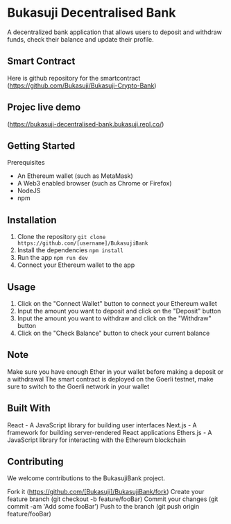 # Bukasuji Decentralised Bank
A decentralized bank application that allows users to deposit and withdraw funds, check their balance and update their profile.

## Smart Contract
Here is github repository for the smartcontract (https://github.com/Bukasuji/Bukasuji-Crypto-Bank)

## Projec live demo
(https://bukasuji-decentralised-bank.bukasuji.repl.co/)

## Getting Started
Prerequisites
-  An Ethereum wallet (such as MetaMask)
-  A Web3 enabled browser (such as Chrome or Firefox)
-  NodeJS
-  npm

 
## Installation
1. Clone the repository 
```git clone https://github.com/[username]/BukasujiBank```
2. Install the dependencies
```npm install```
3. Run the app
```npm run dev```
4. Connect your Ethereum wallet to the app

## Usage
1. Click on the "Connect Wallet" button to connect your Ethereum wallet
2. Input the amount you want to deposit and click on the "Deposit" button
3. Input the amount you want to withdraw and click on the "Withdraw" button
4. Click on the "Check Balance" button to check your current balance


## Note
Make sure you have enough Ether in your wallet before making a deposit or a withdrawal
The smart contract is deployed on the Goerli testnet, make sure to switch to the Goerli network in your wallet

## Built With
React - A JavaScript library for building user interfaces
Next.js - A framework for building server-rendered React applications
Ethers.js - A JavaScript library for interacting with the Ethereum blockchain

## Contributing
We welcome contributions to the BukasujiBank project.

Fork it (https://github.com/[Bukasuji]/BukasujiBank/fork)
Create your feature branch (git checkout -b feature/fooBar)
Commit your changes (git commit -am 'Add some fooBar')
Push to the branch (git push origin feature/fooBar)





